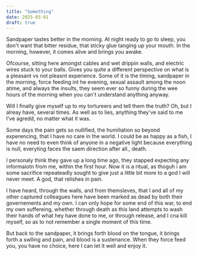 ```yaml
---
title: "Something"
date: 2025-03-01
draft: true
---
```


Sandpaper tastes better in the morning. At night ready to go to sleep, you don't want that bitter residue, that sticky glue tanging up your mouth. In the morning, however, it comes alive and brings you awake.

Ofcourse, sitting here amongst cables and wet drippin walls, and electric wires stuck to your balls. Gives you quite a different perspective on what is a pleasant vs not pleasnt experience. Some of it is the timing, sandpaper in the morning, force feeding int he evening, sexual assault among the noon atime, and always the insults, they seem ever so funny during the wee hours of the morning when you can't understand anything anyway.

Will I finally give myself up to my tortureers and tell them the truth? Oh, but I alreay have, several times. As well as to lies, anything they've said to me I've agredd, no matter what it was. 

Some days the pain gets so nullified, the humiliation so beyond experencing, that I have no care in the world. I could be as happy as a fish, I have no need to even think of anyone in a negative light because everything is null, everyting faces the saem direction after all., death.

I personaly think they gave up a long time ago, they stapped expecting any informaiotn from me, within the first hour. Now it is a ritual, as thoguh i am some sacrifice repeateadly sought to give just a little bit more to a god I will never meet. A god, that relishes in pain.

I have heard, through the walls, and from themsleves, that I and all of my other captured colleagues here have been marked as dead by both their governements and my own. I can only hope for some end of this war, to end my own suffereing, whether through death as this land attempts to wash their hands of what hey have done to me, or through release, and I cna kill myself, so as to not remember a single moment of this time.

But back to the sandpaper, it brings forth blood on the tongue, it brings forth a swlling and pain, and blood is a sustenance. When they force feed you, you have no choice, here I can let it well and enjoy it. 